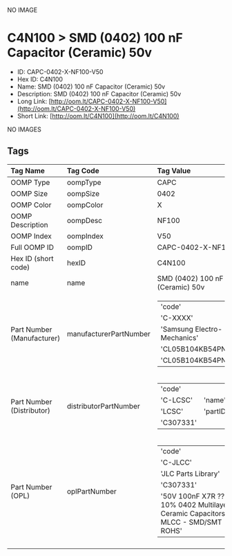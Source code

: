 


  
NO IMAGE  
# C4N100 > SMD (0402) 100 nF Capacitor (Ceramic) 50v

- ID: CAPC-0402-X-NF100-V50
- Hex ID: C4N100
- Name: SMD (0402) 100 nF Capacitor (Ceramic) 50v
- Description: SMD (0402) 100 nF Capacitor (Ceramic) 50v
- Long Link: [http://oom.lt/CAPC-0402-X-NF100-V50](http://oom.lt/CAPC-0402-X-NF100-V50)
- Short Link: [http://oom.lt/C4N100](http://oom.lt/C4N100)
  
NO IMAGES  
## Tags
  

|Tag Name|Tag Code|Tag Value|
| :--- | :--- | :--- |
|OOMP Type|oompType|CAPC|
|OOMP Size|oompSize|0402|
|OOMP Color|oompColor|X|
|OOMP Description|oompDesc|NF100|
|OOMP Index|oompIndex|V50|
|Full OOMP ID|oompID|CAPC-0402-X-NF100-V50|
|Hex ID (short code)|hexID|C4N100|
|name|name|SMD (0402) 100 nF Capacitor (Ceramic) 50v|
|Part Number (Manufacturer)|manufacturerPartNumber|<table><tr><td>'code'</td></tr><tr><td> 'C-XXXX'</td><td> 'name'</td></tr><tr><td> 'Samsung Electro-Mechanics'</td><td> 'partID'</td></tr><tr><td> 'CL05B104KB54PNC'</td><td> 'partName'</td></tr><tr><td> 'CL05B104KB54PNC'</td></tr></table>|
|Part Number (Distributor)|distributorPartNumber|<table><tr><td>'code'</td></tr><tr><td> 'C-LCSC'</td><td> 'name'</td></tr><tr><td> 'LCSC'</td><td> 'partID'</td></tr><tr><td> 'C307331'</td></tr></table>|
|Part Number (OPL)|oplPartNumber|<table><tr><td>'code'</td></tr><tr><td> 'C-JLCC'</td><td> 'name'</td></tr><tr><td> 'JLC Parts Library'</td><td> 'partID'</td></tr><tr><td> 'C307331'</td><td> 'partName'</td></tr><tr><td> '50V 100nF X7R ??10% 0402  Multilayer Ceramic Capacitors MLCC - SMD/SMT ROHS'</td></tr></table>|
||||
